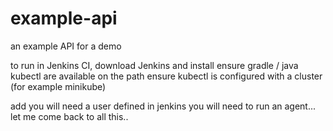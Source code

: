 # example-api
an example API for a demo


to run in Jenkins CI, download Jenkins and install
ensure gradle / java kubectl are available on the path
ensure kubectl is configured with a cluster (for example minikube)

add you will need a user defined in jenkins
you will need to run an agent... let me come back to all this..
